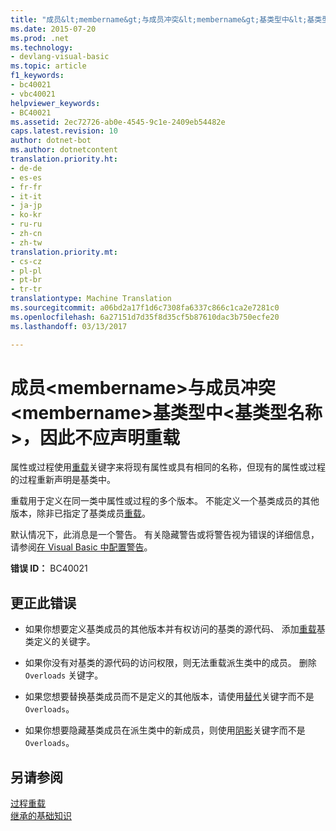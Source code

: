 ```yaml
---
title: "成员&lt;membername&gt;与成员冲突&lt;membername&gt;基类型中&lt;基类型名称&gt;，因此不应声明重载 |Microsoft 文档"
ms.date: 2015-07-20
ms.prod: .net
ms.technology:
- devlang-visual-basic
ms.topic: article
f1_keywords:
- bc40021
- vbc40021
helpviewer_keywords:
- BC40021
ms.assetid: 2ec72726-ab0e-4545-9c1e-2409eb54482e
caps.latest.revision: 10
author: dotnet-bot
ms.author: dotnetcontent
translation.priority.ht:
- de-de
- es-es
- fr-fr
- it-it
- ja-jp
- ko-kr
- ru-ru
- zh-cn
- zh-tw
translation.priority.mt:
- cs-cz
- pl-pl
- pt-br
- tr-tr
translationtype: Machine Translation
ms.sourcegitcommit: a06bd2a17f1d6c7308fa6337c866c1ca2e7281c0
ms.openlocfilehash: 6a27151d7d35f8d35cf5b87610dac3b750ecfe20
ms.lasthandoff: 03/13/2017

---
```

# <a name="member-39ltmembernamegt39-conflicts-with-member-39ltmembernamegt39-in-the-base-type-39ltbasetypenamegt39-and-so-should-not-be-declared-39overloads39"></a>成员&lt;membername&gt;与成员冲突&lt;membername&gt;基类型中&lt;基类型名称&gt;，因此不应声明重载
属性或过程使用[重载](../../visual-basic/language-reference/modifiers/overloads.md)关键字来将现有属性或具有相同的名称，但现有的属性或过程的过程重新声明是基类中。  
  
 重载用于定义在同一类中属性或过程的多个版本。 不能定义一个基类成员的其他版本，除非已指定了基类成员[重载](../../visual-basic/language-reference/modifiers/overloads.md)。  
  
 默认情况下，此消息是一个警告。 有关隐藏警告或将警告视为错误的详细信息，请参阅[在 Visual Basic 中配置警告](https://docs.microsoft.com/visualstudio/ide/configuring-warnings-in-visual-basic)。  
  
 **错误 ID：** BC40021  
  
## <a name="to-correct-this-error"></a>更正此错误  
  
-   如果你想要定义基类成员的其他版本并有权访问的基类的源代码、 添加[重载](../../visual-basic/language-reference/modifiers/overloads.md)基类定义的关键字。  
  
-   如果你没有对基类的源代码的访问权限，则无法重载派生类中的成员。 删除 `Overloads` 关键字。  
  
-   如果您想要替换基类成员而不是定义的其他版本，请使用[替代](../../visual-basic/language-reference/modifiers/overrides.md)关键字而不是`Overloads`。  
  
-   如果你想要隐藏基类成员在派生类中的新成员，则使用[阴影](../../visual-basic/language-reference/modifiers/shadows.md)关键字而不是`Overloads`。  
  
## <a name="see-also"></a>另请参阅  
 [过程重载](../../visual-basic/programming-guide/language-features/procedures/procedure-overloading.md)   
 [继承的基础知识](../../visual-basic/programming-guide/language-features/objects-and-classes/inheritance-basics.md)
